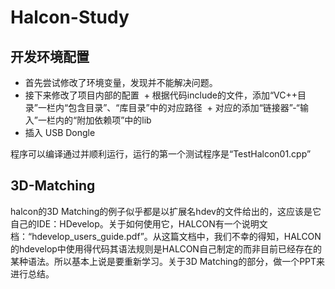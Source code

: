 # Halcon-Study

## 开发环境配置

- 首先尝试修改了环境变量，发现并不能解决问题。
- 接下来修改了项目内部的配置
  + 根据代码include的文件，添加“VC++目录”一栏内“包含目录”、“库目录”中的对应路径
  + 对应的添加“链接器”-“输入”一栏内的“附加依赖项”中的lib
- 插入 USB Dongle

程序可以编译通过并顺利运行，运行的第一个测试程序是“TestHalcon01.cpp”

## 3D-Matching

halcon的3D Matching的例子似乎都是以扩展名hdev的文件给出的，这应该是它自己的IDE：HDevelop。关于如何使用它，HALCON有一个说明文档：“hdevelop_users_guide.pdf”。从这篇文档中，我们不幸的得知，HALCON的hdevelop中使用得代码其语法规则是HALCON自己制定的而非目前已经存在的某种语法。所以基本上说是要重新学习。关于3D Matching的部分，做一个PPT来进行总结。

